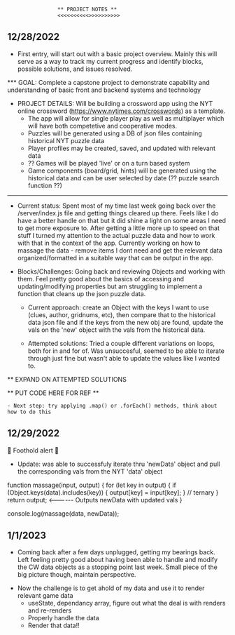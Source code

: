                     ** PROJECT NOTES **
                    <<<<<<<<<<>>>>>>>>>>

12/28/2022
----------
- First entry, will start out with a basic project overview. Mainly this will
serve as a way to track my current progress and identify blocks, possible solutions,
and issues resolved.

*** GOAL:
    Complete a capstone project to demonstrate capability and understanding of basic front
and backend systems and technology

* PROJECT DETAILS: Will be building a crossword app using the NYT online crossword
(https://www.nytimes.com/crosswords) as a template.
    - The app will allow for single player play as well as multiplayer which will
have both competetive and cooperative modes.
    - Puzzles will be generated using a DB of json files containing historical NYT puzzle data
    - Player profiles may be created, saved, and updated with relevant data
    - ?? Games will be played 'live' or on a turn based system
    - Game components (board/grid, hints) will be generated using the historical data and can be
  user selected by date
  (?? puzzle search function ??)
---------------------------------------------------------------------------------------------------

* Current status: Spent most of my time last week going back over the /server/index.js file and 
getting things cleared up there. Feels like I do have a better handle on that but it did shine
a light on some areas I need to get more exposure to. After getting a little more up to speed on
that stuff I turned my attention to the actual puzzle data and how to work with that in the 
context of the app. Currently working on how to massage the data - remove items I dont need and 
get the relevant data organized/formatted in a suitable way that can be output in the app.

* Blocks/Challenges: Going back and reviewing Objects and working with them. Feel pretty good 
about the basics of accessing and updating/modifying properties but am struggling to implement a function
that cleans up the json puzzle data. 

    - Current approach: create an Object with the keys I want to use (clues, author, gridnums, etc), then
compare that to the historical data json file and if the keys from the new obj are found, update the vals
on the 'new' object with the vals from the historical data.

    - Attempted solutions: Tried a couple different variations on loops, both for in and for of. Was unsuccesful,
seemed to be able to iterate through just fine but wasn't able to update the values like I wanted to.

** EXPAND ON ATTEMPTED SOLUTIONS

** PUT CODE HERE FOR REF **

    - Next step: try applying .map() or .forEach() methods, think about how to do this


12/29/2022
----------

🚨 Foothold alert 🚨

* Update: was able to successfuly iterate thru 'newData' object and pull the corresponding vals
from the NYT 'data' object  

function massage(input, output) {
  for (let key in output) {
    if (Object.keys(data).includes(key)) {
      output[key] = input[key];
    } // ternary
  }
  return output;    <------ Outputs newData with updated vals
}

console.log(massage(data, newData)); 


1/1/2023
--------

* Coming back after a few days unplugged, getting my bearings back. Left feeling pretty good about
having been able to handle and modify the CW data objects as a stopping point last week. Small piece
of the big picture though, maintain perspective.

- Now the challenge is to get ahold of my data and use it to render relevant game data
  - useState, dependancy array, figure out what the deal is with renders and re-renders
  - Properly handle the data
  - Render that data!!